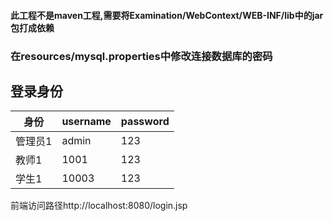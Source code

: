 #### 此工程不是maven工程,需要将Examination/WebContext/WEB-INF/lib中的jar包打成依赖
### 在resources/mysql.properties中修改连接数据库的密码
## 登录身份
| 身份      | username |password|
| ----------- | ----------- |-----------|
| 管理员1 | admin  |123|
| 教师1  | 1001 |123|
|学生1|10003|123|
前端访问路径http://localhost:8080/login.jsp
